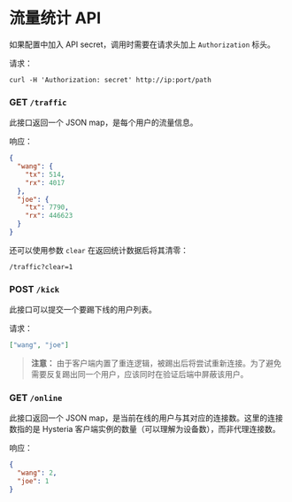 # 流量统计 API

如果配置中加入 API secret，调用时需要在请求头加上 `Authorization` 标头。

请求：

```shell
curl -H 'Authorization: secret' http://ip:port/path
```

### GET `/traffic`

此接口返回一个 JSON map，是每个用户的流量信息。

响应：

```json
{
  "wang": {
    "tx": 514,
    "rx": 4017
  },
  "joe": {
    "tx": 7790,
    "rx": 446623
  }
}
```

还可以使用参数 `clear` 在返回统计数据后将其清零：

```
/traffic?clear=1
```

### POST `/kick`

此接口可以提交一个要踢下线的用户列表。

请求：

```json
["wang", "joe"]
```

> **注意：** 由于客户端内置了重连逻辑，被踢出后将尝试重新连接。为了避免需要反复踢出同一个用户，应该同时在验证后端中屏蔽该用户。

### GET `/online`

此接口返回一个 JSON map，是当前在线的用户与其对应的连接数。这里的连接数指的是 Hysteria 客户端实例的数量（可以理解为设备数），而非代理连接数。

响应：

```json
{
  "wang": 2,
  "joe": 1
}
```
